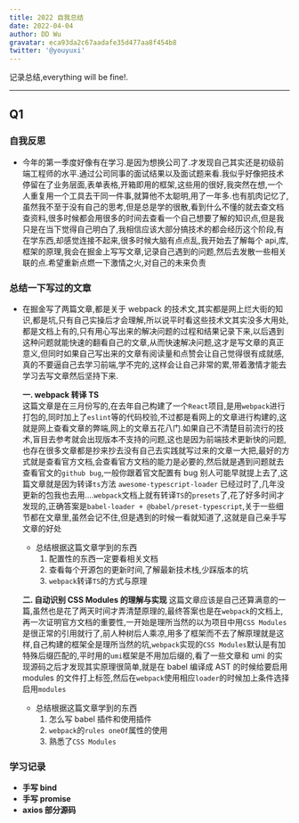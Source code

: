 ```yaml
---
title: 2022 自我总结
date: 2022-04-04
author: DD Wu
gravatar: eca93da2c67aadafe35d477aa8f454b8
twitter: '@youyuxi'
---
```


记录总结,everything will be fine!.

---

## Q1

### 自我反思

- 今年的第一季度好像有在学习.是因为想换公司了.才发现自己其实还是初级前端工程师的水平.通过公司同事的面试结果以及面试题来看.我似乎好像把技术停留在了业务层面,表单表格,开箱即用的框架,这些用的很好,我突然在想,一个人重复用一个工具去干同一件事,就算他不太聪明,用了一年多.也有肌肉记忆了,虽然我不至于没有自己的思考,但是总是学的很散,看到什么不懂的就去查文档查资料,很多时候都会用很多的时间去查看一个自己想要了解的知识点,但是我只是在当下觉得自己明白了,我相信应该大部分搞技术的都会经历这个阶段,有在学东西,却感觉连接不起来,很多时候大脑有点点乱,我开始去了解每个 api,库,框架的原理,我会在掘金上写写文章,记录自己遇到的问题,然后去发散一些相关联的点.希望重新点燃一下激情之火,对自己的未来负责

### 总结一下写过的文章

- 在掘金写了两篇文章,都是关于 webpack 的技术文,其实都是网上烂大街的知识,都是坑,只有自己实操后才会理解,所以说平时看这些技术文其实没多大用处,都是文档上有的,只有用心写出来的解决问题的过程和结果记录下来,以后遇到这种问题就能快速的翻看自己的文章,从而快速解决问题,这才是写文章的真正意义,但同时如果自己写出来的文章有阅读量和点赞会让自己觉得很有成就感,真的不要逼自己去学习前端,学不完的,这样会让自己非常的累,带着激情才能去学习去写文章然后坚持下来.

  **一. webpack 转译 TS**  
  这篇文章是在三月份写的,在去年自己构建了一个`React`项目,是用`webpack`进行打包的,同时加上了`eslint`等的代码校验,不过都是看网上的文章进行构建的,这就是网上查看文章的弊端,网上的文章五花八门.如果自己不清楚目前流行的技术,盲目去参考就会出现版本不支持的问题,这也是因为前端技术更新快的问题,也存在很多文章都是抄来抄去没有自己去实践就写过来的文章一大把,最好的方式就是查看官方文档,会查看官方文档的能力是必要的,然后就是遇到问题就去查看官文的`github bug`,一般你跟着官文配置有 bug 别人可能早就提上去了,这篇文章就是因为转译`ts`方法 `awesome-typescript-loader` 已经过时了,几年没更新的包我也去用....`webpack`文档上就有转译`TS`的`presets`了,花了好多时间才发现的,正确答案是`babel-loader + @babel/preset-typescript`,关于一些细节都在文章里,虽然会记不住,但是遇到的时候一看就知道了,这就是自己亲手写文章的好处

  - 总结根据这篇文章学到的东西
    1. 配置性的东西一定要看相关文档
    2. 查看每个开源包的更新时间,了解最新技术栈,少踩版本的坑
    3. `webpack`转译`TS`的方式与原理

  **二. 自动识别 CSS Modules 的理解与实现**
  这篇文章应该是自己还算满意的一篇,虽然也是花了两天时间才弄清楚原理的,最终答案也是在`webpack`的文档上,再一次证明官方文档的重要性,一开始是理所当然的以为项目中用`CSS Modules`是很正常的引用就行了,前人种树后人乘凉,用多了框架而不去了解原理就是这样,自己构建的框架全是理所当然的坑,`webpack`实现的`CSS Modules`默认是有加特殊后缀匹配的,平时用的`umi`框架是不用加后缀的,看了一些文章和 umi 的实现源码之后才发现其实原理很简单,就是在 babel 编译成 AST 的时候给要启用 modules 的文件打上标签,然后在`webpack`使用相应`loader`的时候加上条件选择启用`modules`

  - 总结根据这篇文章学到的东西
    1. 怎么写 babel 插件和使用插件
    2. `webpack`的`rules oneOf`属性的使用
    3. 熟悉了`CSS Modules`

### 学习记录

- **手写 bind**
- **手写 promise**
- **axios 部分源码**
